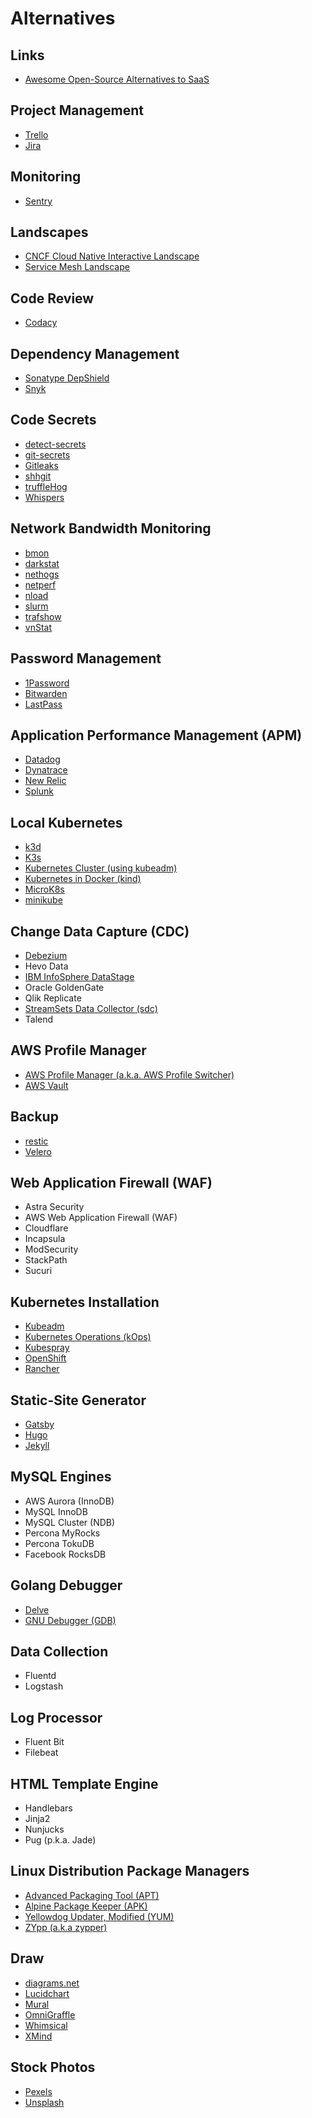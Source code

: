 # Alternatives

<!--
https://crisp.chat/en/
https://intercom.com/
-->

## Links

- [Awesome Open-Source Alternatives to SaaS](https://github.com/RunaCapital/awesome-oss-alternatives)

## Project Management

- [Trello](https://trello.com)
- [Jira](https://atlassian.com/software/jira)

## Monitoring

- [Sentry](https://sentry.io)

## Landscapes

- [CNCF Cloud Native Interactive Landscape](https://landscape.cncf.io/)
- [Service Mesh Landscape](https://layer5.io/landscape/)

## Code Review

- [Codacy](https://www.codacy.com/)

## Dependency Management

- [Sonatype DepShield](https://community.sonatype.com/c/depshield)
- [Snyk](https://snyk.io/)

## Code Secrets

<!--
https://gitguardian.com/
-->

- [detect-secrets](/detect-secrets.md)
- [git-secrets](/git-secrets.md)
- [Gitleaks](/gitleaks.md)
- [shhgit](/shhgit.md)
- [truffleHog](/trufflehog.md)
- [Whispers](https://github.com/Skyscanner/whispers)

## Network Bandwidth Monitoring

- [bmon](/bmon.md)
- [darkstat](/darkstat.md)
- [nethogs](/nethogs.md)
- [netperf](/netperf.md)
- [nload](/nload.md)
- [slurm](/slurm.md)
- [trafshow](/trafshow.md)
- [vnStat](/vnstat.md)

## Password Management

- [1Password](/1password.md)
- [Bitwarden](/bitwarden.md)
- [LastPass](https://lastpass.com/)

## Application Performance Management (APM)

- [Datadog](/datadog.md)
- [Dynatrace](/dynatrace.md)
- [New Relic](/newrelic/README.md)
- [Splunk](/splunk.md)
<!-- - [Nagios](/nagios.md) -->

## Local Kubernetes

- [k3d](/k3d.md)
- [K3s](/k3s.md)
- [Kubernetes Cluster (using kubeadm)](/kubernetes/kubernetes-cluster.md)
- [Kubernetes in Docker (kind)](/kind/README.md)
- [MicroK8s](/microk8s.md)
- [minikube](/minikube.md)

## Change Data Capture (CDC)

- [Debezium](/debezium.md)
- Hevo Data
- [IBM InfoSphere DataStage](/ibm/ibm-infosphere-datastage.md)
- Oracle GoldenGate
- Qlik Replicate
- [StreamSets Data Collector (sdc)](/streamsets/streamsets-datacollector.md)
- Talend

## AWS Profile Manager

- [AWS Profile Manager (a.k.a. AWS Profile Switcher)](/aws-profile-manager.md)
- [AWS Vault](/aws-vault.md)

## Backup

- [restic](/restic.md)
- [Velero](/velero.md)

## Web Application Firewall (WAF)

- Astra Security
- AWS Web Application Firewall (WAF)
- Cloudflare
- Incapsula
- ModSecurity
- StackPath
- Sucuri

## Kubernetes Installation

- [Kubeadm](/kubeadm.md)
- [Kubernetes Operations (kOps)](/kops/README.md)
- [Kubespray](/kubespray.md)
- [OpenShift](/openshift.md)
- [Rancher](/rancher.md)

## Static-Site Generator

- [Gatsby](/gatsby.md)
- [Hugo](/hugo.md)
- [Jekyll](/jekyll.md)

## MySQL Engines

- AWS Aurora (InnoDB)
- MySQL InnoDB
- MySQL Cluster (NDB)
- Percona MyRocks
- Percona TokuDB
- Facebook RocksDB

## Golang Debugger

- [Delve](/delve.md)
- [GNU Debugger (GDB)](/gnu-gdb.md)

## Data Collection

- Fluentd
- Logstash

## Log Processor

- Fluent Bit
- Filebeat

## HTML Template Engine

- Handlebars
- Jinja2
- Nunjucks
- Pug (p.k.a. Jade)

## Linux Distribution Package Managers

- [Advanced Packaging Tool (APT)](/apt.md)
- [Alpine Package Keeper (APK)](/apk.md)
- [Yellowdog Updater, Modified (YUM)](/yum.md)
- [ZYpp (a.k.a zypper)](/zypp.md)

## Draw

- [diagrams.net](https://diagrams.net/)
- [Lucidchart](https://lucidchart.com/)
- [Mural](https://mural.co/)
- [OmniGraffle](https://omnigroup.com/omnigraffle)
- [Whimsical](https://whimsical.com/)
- [XMind](https://xmind.net/)

## Stock Photos

- [Pexels](https://pexels.com/)
- [Unsplash](https://unsplash.com/)
